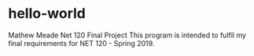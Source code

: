 # hello-world
Mathew Meade
Net 120 Final  Project
This program is intended to fulfil my final requirements for NET 120 - Spring 2019.
